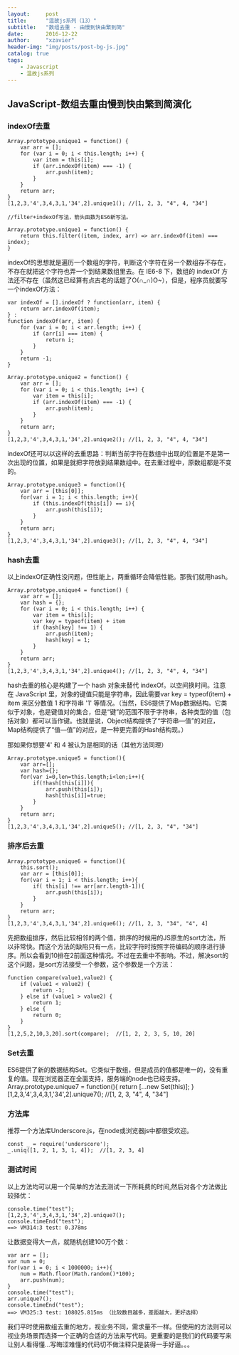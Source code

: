 ```yaml
---
layout:     post
title:      "温故js系列（13）"
subtitle:   "数组去重 - 由慢到快由繁到简"
date:       2016-12-22
author:     "xzavier"
header-img: "img/posts/post-bg-js.jpg"
catalog: true
tags:
    - Javascript
    - 温故js系列
---
```



## JavaScript-数组去重由慢到快由繁到简演化

### indexOf去重

    Array.prototype.unique1 = function() {
        var arr = [];
        for (var i = 0; i < this.length; i++) {
            var item = this[i];
            if (arr.indexOf(item) === -1) {
                arr.push(item);
            }
        }
        return arr;
    }
    [1,2,3,'4',3,4,3,1,'34',2].unique1(); //[1, 2, 3, "4", 4, "34"]
    
    //filter+indexOf写法，箭头函数为ES6新写法。

    Array.prototype.unique1 = function() {
        return this.filter((item, index, arr) => arr.indexOf(item) === index);
    }

indexOf的思想就是遍历一个数组的字符，判断这个字符在另一个数组存不存在，不存在就把这个字符也弄一个到结果数组里去。在 IE6-8 下，数组的 indexOf 方法还不存在（虽然这已经算有点古老的话题了O(∩_∩)O~），但是，程序员就要写一个indexOf方法：

    var indexOf = [].indexOf ? function(arr, item) {
        return arr.indexOf(item);
    } :
    function indexOf(arr, item) {
        for (var i = 0; i < arr.length; i++) {
            if (arr[i] === item) {
                return i;
            }
        }
        return -1;
    }
     
    Array.prototype.unique2 = function() {
        var arr = [];
        for (var i = 0; i < this.length; i++) {
            var item = this[i];
            if (arr.indexOf(item) === -1) {
                arr.push(item);
            }
        }
        return arr;
    }
    [1,2,3,'4',3,4,3,1,'34',2].unique2(); //[1, 2, 3, "4", 4, "34"]

indexOf还可以以这样的去重思路：判断当前字符在数组中出现的位置是不是第一次出现的位置，如果是就把字符放到结果数组中。在去重过程中，原数组都是不变的。

    Array.prototype.unique3 = function(){
        var arr = [this[0]]; 
        for(var i = 1; i < this.length; i++){
            if (this.indexOf(this[i]) == i){
                arr.push(this[i]);
            } 
        }
        return arr;
    }
    [1,2,3,'4',3,4,3,1,'34',2].unique3(); //[1, 2, 3, "4", 4, "34"]

### hash去重

以上indexOf正确性没问题，但性能上，两重循环会降低性能。那我们就用hash。

    Array.prototype.unique4 = function() {
        var arr = [];
        var hash = {};
        for (var i = 0; i < this.length; i++) {
            var item = this[i];
            var key = typeof(item) + item
            if (hash[key] !== 1) {
                arr.push(item);
                hash[key] = 1;
            }
        } 
        return arr;
    }
    [1,2,3,'4',3,4,3,1,'34',2].unique4(); //[1, 2, 3, "4", 4, "34"]

hash去重的核心是构建了一个 hash 对象来替代 indexOf。以空间换时间。注意在 JavaScript 里，对象的键值只能是字符串，因此需要var key = typeof(item) + item 来区分数值 1 和字符串 '1' 等情况。（当然，ES6提供了Map数据结构。它类似于对象，也是键值对的集合，但是“键”的范围不限于字符串，各种类型的值（包括对象）都可以当作键。也就是说，Object结构提供了“字符串—值”的对应，Map结构提供了“值—值”的对应，是一种更完善的Hash结构现。）

那如果你想要'4' 和 4 被认为是相同的话（其他方法同理）

    Array.prototype.unique5 = function(){
        var arr=[];
        var hash={};
        for(var i=0,len=this.length;i<len;i++){
            if(!hash[this[i]]){ 
                arr.push(this[i]);
                hash[this[i]]=true;
            }
        }
        return arr;
    }
    [1,2,3,'4',3,4,3,1,'34',2].unique5(); //[1, 2, 3, "4", "34"]

### 排序后去重

    Array.prototype.unique6 = function(){
        this.sort();
        var arr = [this[0]];
        for(var i = 1; i < this.length; i++){
            if( this[i] !== arr[arr.length-1]){
                arr.push(this[i]);
            }
        }
        return arr;
    }
    [1,2,3,'4',3,4,3,1,'34',2].unique6(); //[1, 2, 3, "34", "4", 4]

先把数组排序，然后比较相邻的两个值，排序的时候用的JS原生的sort方法，所以非常快。而这个方法的缺陷只有一点，比较字符时按照字符编码的顺序进行排序。所以会看到10排在2前面这种情况。不过在去重中不影响。不过，解决sort的这个问题，是sort方法接受一个参数，这个参数是一个方法：

    function compare(value1,value2) {
        if (value1 < value2) {
            return -1;
        } else if (value1 > value2) {
            return 1;
        } else {
            return 0;
        }
    }
    [1,2,5,2,10,3,20].sort(compare);  //[1, 2, 2, 3, 5, 10, 20]

### Set去重

ES6提供了新的数据结构Set。它类似于数组，但是成员的值都是唯一的，没有重复的值。现在浏览器正在全面支持，服务端的node也已经支持。
    Array.prototype.unique7 = function(){
        return [...new Set(this)];
    }
    [1,2,3,'4',3,4,3,1,'34',2].unique7(); //[1, 2, 3, "4", 4, "34"]
    
### 方法库

推荐一个方法库Underscore.js，在node或浏览器js中都很受欢迎。

    const _ = require('underscore');
    _.uniq([1, 2, 1, 3, 1, 4]);  //[1, 2, 3, 4]

### 测试时间

以上方法均可以用一个简单的方法去测试一下所耗费的时间,然后对各个方法做比较择优：

    console.time("test");
    [1,2,3,'4',3,4,3,1,'34',2].unique7();
    console.timeEnd("test");
    ==> VM314:3 test: 0.378ms
    

让数据变得大一点，就随机创建100万个数：

    var arr = [];
    var num = 0;
    for(var i = 0; i < 1000000; i++){
        num = Math.floor(Math.random()*100);
        arr.push(num);
    }
    console.time("test");
    arr.unique7();
    console.timeEnd("test");
    ==> VM325:3 test: 108025.815ms （比较数目越多，差距越大，更好选择）
    

我们平时使用数组去重的地方，视业务不同，需求量不一样。但使用的方法则可以视业务场景而选择一个正确的合适的方法来写代码。更重要的是我们的代码要写来让别人看得懂...写晦涩难懂的代码切不做注释只是装得一手好逼。。。
